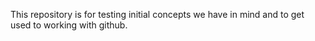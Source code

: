 This repository is for testing initial concepts we have in mind and to get used
to working with github.

